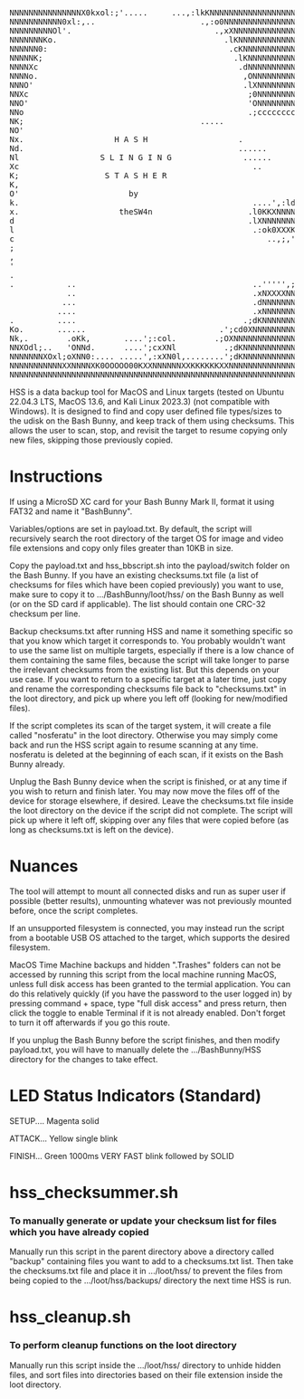 <pre>
NNNNNNNNNNNNNNNX0kxol:;'.....     ...,:lkKNNNNNNNNNNNNNNNNNNNNNNNNNNNNNNNNNNNNNNNNNNN
NNNNNNNNNNN0xl:,..                      .,:o0NNNNNNNNNNNNNNNNNNNNNNNNNNNNNNNNNNNNNNNN
NNNNNNNNNOl'.                              .,xXNNNNNNNNNNNNNNNNNNNNNNNNNNNNNNNNNNNNNN
NNNNNNNKo.                                   .lKNNNNNNNNNNNNNNNNNNNNNNNNNNNNNNNNNNNNN
NNNNNN0:                                      .cKNNNNNNNNNNNNNNNNNNNNNNNNNNNNNNNNNNNN
NNNNNK;                                        .lKNNNNNNNNNNNNNNNNNNNNNNNNNNNNNNNNNNN
NNNNXc                                          .dNNNNNNNNNNNNNNNNNNNNNNNNNNNNNNNNNNN
NNNNo.                                           ,ONNNNNNNNNNNNNNNNNNNNNNNNNNNNNNNNNN
NNNO'                                            .lXNNNNNNNNNNNNNNNNNNNNNNNNNNNNNNNNN
NNXc                                              ;0NNNNNNNNNNNNNNNNNNNNNNNNNNNNNNNNN
NNO'                                              'ONNNNNNNNNNNNNNNNNNNNNNNNNNNNNNNNN
NNo                                               .;ccccccccccllloodxOXNNNNNNNNNNNNNN
NK;                                     .....                        .cKNNNNNNNNNNNNN
NO'                                                                   .xNNNNNNNNNNNNN
Nx.                   H A S H                   .               ...   .ONNNNNNNNNNNNN
Nd.                                             ......        .....   lXNNNNNNNNNNNNN
Nl                 S L I N G I N G               ......       ...    ;0NNNNNNNNNNNNNN
Xc                                                 ..               ,ONNNNNXK0KXNNNNN
K;                  S T A S H E R                                 .cKNNNNN0dc;:cldkKX
K,                                                              .:kXNNNNXxcdd:co:,,:o
O'                       by                                  .;o0XNNNNNKocddcd0x::c;;
k.                                                 ....',:ldkKNNNNNNNNOccoclkkl:oxl:x
x.                     theSW4n                    .l0KKXNNNNNNNNNNNNNKl,:;lko:ldl:lOX
d                                                 .lXNNNNNNNNNNNNNNNNX0o,,:::ol;cxKNN
l                                                  .:ok0XXXK0OxdldKNNKxlldoc:;cxKNNNN
c                                                     ..,;,'..    ;xdcoOXNNK00XNNNNNN
;                                                                  .:OXNNNNNNNNNNNNNN
,                                                                   lNNNNNNNNNNNNNNNN
'                                                                   cXNNNNNNNNNNNNNNN
.                                                               .':o0NNNNNNNNNNNNNNNN
.           ..                                     ..''''',;:cox0XNNNNNNNNNNNNNNNNNNN
            ..                                     .xNXXXXNNNNNNNNNNNNNNNNNNNNNNNNNNN
           ...                                     .dNNNNNNNNNNNNNNNNNNNNNNNNNNNNNNNN
          ....                                     .xNNNNNNNNNNNNNNNNNNNNNNNNNNNNNNNN
.         ....                                   .;dKNNNNNNNNNNNNNNNNNNNNNNNNNNNNNNNN
Ko.       ......                            .';cd0XNNNNNNNNNNNNNNNNNNNNNNNNNNNNNNNNNN
Nk,.        .oKk,       ....';:col.        .;OXNNNNNNNNNNNNNNNNNNNNNNNNNNNNNNNNNNNNNN
NNXOdl;..   'ONNd.      ....';cxXNl          .;dKNNNNNNNNNNNNNNNNNNNNNNNNNNNNNNNNNNNN
NNNNNNNXOxl;oXNN0:.... .....',:xXN0l,........';dKNNNNNNNNNNNNNNNNNNNNNNNNNNNNNNNNNNNN
NNNNNNNNNNNXXNNNNXK0OOOOO00KXXNNNNNNXXKKKKKKXXNNNNNNNNNNNNNNNNNNNNNNNNNNNNNNNNNNNNNNN
NNNNNNNNNNNNNNNNNNNNNNNNNNNNNNNNNNNNNNNNNNNNNNNNNNNNNNNNNNNNNNNNNNNNNNNNNNNNNNNNNNNNN
</pre>

HSS is a data backup tool for MacOS and Linux targets (tested on Ubuntu 22.04.3 LTS, MacOS 13.6, and Kali Linux 2023.3) (not compatible with Windows). It is designed to find and copy user defined file types/sizes to the udisk on the Bash Bunny, and keep track of them using checksums. This allows the user to scan, stop, and revisit the target to resume copying only new files, skipping those previously copied. 

# Instructions

If using a MicroSD XC card for your Bash Bunny Mark II, format it using FAT32 and name it "BashBunny".

Variables/options are set in payload.txt. By default, the script will recursively search the root directory of the target OS for image and video file extensions and copy only files greater than 10KB in size.

Copy the payload.txt and hss_bbscript.sh into the payload/switch folder on the Bash Bunny. If you have an existing checksums.txt file (a list of checksums for files which have been copied previously) you want to use, make sure to copy it to .../BashBunny/loot/hss/ on the Bash Bunny as well (or on the SD card if applicable). The list should contain one CRC-32 checksum per line.

Backup checksums.txt after running HSS and name it something specific so that you know which target it corresponds to. You probably wouldn't want to use the same list on multiple targets, especially if there is a low chance of them containing the same files, because the script will take longer to parse the irrelevant checksums from the existing list. But this depends on your use case. If you want to return to a specific target at a later time, just copy and rename the corresponding checksums file back to "checksums.txt" in the loot directory, and pick up where you left off (looking for new/modified files).

If the script completes its scan of the target system, it will create a file called "nosferatu" in the loot directory. Otherwise you may simply come back and run the HSS script again to resume scanning at any time. nosferatu is deleted at the beginning of each scan, if it exists on the Bash Bunny already.

Unplug the Bash Bunny device when the script is finished, or at any time if you wish to return and finish later. You may now move the files off of the device for storage elsewhere, if desired. Leave the checksums.txt file inside the loot directory on the device if the script did not complete. The script will pick up where it left off, skipping over any files that were copied before (as long as checksums.txt is left on the device).

# Nuances
The tool will attempt to mount all connected disks and run as super user if possible (better results), unmounting whatever was not previously mounted before, once the script completes.

If an unsupported filesystem is connected, you may instead run the script from a bootable USB OS attached to the target, which supports the desired filesystem.

MacOS Time Machine backups and hidden ".Trashes" folders can not be accessed by running this script from the local machine running MacOS, unless full disk access has been granted to the termial application. You can do this relatively quickly (if you have the password to the user logged in) by pressing command + space, type "full disk access" and press return, then click the toggle to enable Terminal if it is not already enabled. Don't forget to turn it off afterwards if you go this route.

If you unplug the Bash Bunny before the script finishes, and then modify payload.txt, you will have to manually delete the .../BashBunny/HSS directory for the changes to take effect.

# LED Status Indicators (Standard)
SETUP.... Magenta solid

ATTACK... Yellow single blink

FINISH... Green 1000ms VERY FAST blink followed by SOLID

# hss_checksummer.sh
### To manually generate or update your checksum list for files which you have already copied

Manually run this script in the parent directory above a directory called "backup" containing files you want to add to a checksums.txt list. Then take the checksums.txt file and place it in .../loot/hss/ to prevent the files from being copied to the .../loot/hss/backups/ directory the next time HSS is run.

# hss_cleanup.sh
### To perform cleanup functions on the loot directory

Manually run this script inside the .../loot/hss/ directory to unhide hidden files, and sort files into directories based on their file extension inside the loot directory.
